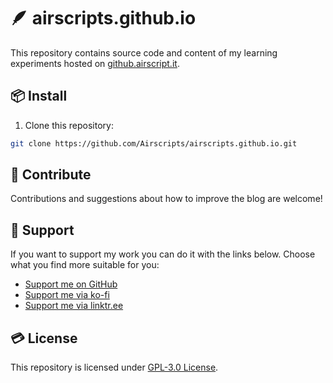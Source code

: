 # 🪶 airscripts.github.io
This repository contains source code and content of my learning experiments hosted on [github.airscript.it](https://github.airscript.it).

## 📦 Install
1. Clone this repository:
```bash
git clone https://github.com/Airscripts/airscripts.github.io.git
```

## 🤝 Contribute
Contributions and suggestions about how to improve the blog are welcome!

## 💚 Support
If you want to support my work you can do it with the links below.
Choose what you find more suitable for you:
- [Support me on GitHub](https://github.com/sponsors/Airscripts)
- [Support me via ko-fi](https://ko-fi.com/airscript)
- [Support me via linktr.ee](https://linktr.ee/airscript)

## 💳 License
This repository is licensed under [GPL-3.0 License](https://github.com/Airscripts/airscripts.github.io/blob/main/LICENSE).
